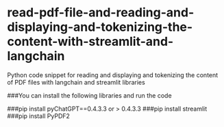 # read-pdf-file-and-reading-and-displaying-and-tokenizing-the-content-with-streamlit-and-langchain
Python code snippet for reading and displaying and tokenizing the content of PDF files with langchain and streamlit libraries 


###You can install the following libraries and run the code

###pip install pyChatGPT==0.4.3.3 or > 0.4.3.3
###pip install streamlit
###pip install PyPDF2


